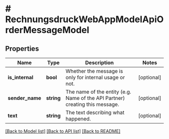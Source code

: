 # # RechnungsdruckWebAppModelApiOrderMessageModel

## Properties

Name | Type | Description | Notes
------------ | ------------- | ------------- | -------------
**is_internal** | **bool** | Whether the message is only for internal usage or not. | [optional]
**sender_name** | **string** | The name of the entity (e.g. Name of the API Partner) creating this message. | [optional]
**text** | **string** | The text describing what happened. | [optional]

[[Back to Model list]](../../README.md#models) [[Back to API list]](../../README.md#endpoints) [[Back to README]](../../README.md)
